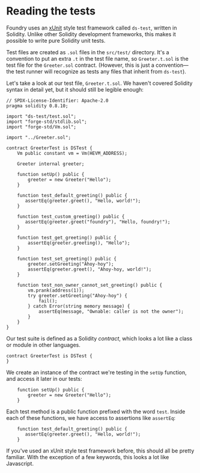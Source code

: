 # Reading the tests
Foundry uses an [xUnit](https://en.wikipedia.org/wiki/XUnit) style test framework called `ds-test`, written in Solidity. Unlike other Solidity development frameworks, this makes it possible to write pure Solidity unit tests.

Test files are created as `.sol` files in the `src/test/` directory. It's a convention to put an extra `.t` in the test file name, so `Greeter.t.sol` is the test file for the `Greeter.sol` contract. (However, this is just a convention—the test runner will recognize as tests any files that inherit from `ds-test`).

Let's take a look at our test file, `Greeter.t.sol`. We haven't covered Solidity syntax in detail yet, but it should still be legible enough:

```solidity
// SPDX-License-Identifier: Apache-2.0
pragma solidity 0.8.10;

import "ds-test/test.sol";
import "forge-std/stdlib.sol";
import "forge-std/Vm.sol";

import "../Greeter.sol";

contract GreeterTest is DSTest {
    Vm public constant vm = Vm(HEVM_ADDRESS);

    Greeter internal greeter;

    function setUp() public {
        greeter = new Greeter("Hello");
    }

    function test_default_greeting() public {
       assertEq(greeter.greet(), "Hello, world!");
    }
    
    function test_custom_greeting() public {
       assertEq(greeter.greet("foundry"), "Hello, foundry!");
    }

    function test_get_greeting() public {
        assertEq(greeter.greeting(), "Hello");
    }
    
    function test_set_greeting() public {
        greeter.setGreeting("Ahoy-hoy");
        assertEq(greeter.greet(), "Ahoy-hoy, world!");
    }
    
    function test_non_owner_cannot_set_greeting() public {
        vm.prank(address(1));
        try greeter.setGreeting("Ahoy-hoy") {
            fail();
        } catch Error(string memory message) {
            assertEq(message, "Ownable: caller is not the owner");
        }
    }
}
```

Our test suite is defined as a Solidity _contract_, which looks a lot like a class or module in other languages. 

```solidity
contract GreeterTest is DSTest {
}
```

We create an instance of the contract we're testing in the `setUp` function, and access it later in our tests:

```solidity
    function setUp() public {
        greeter = new Greeter("Hello");
    }
```

Each test method is a public function prefixed with the word `test`. Inside each of these functions, we have access to assertions like `assertEq`: 

```solidity
    function test_default_greeting() public {
       assertEq(greeter.greet(), "Hello, world!");
    }
```

If you've used an xUnit style test framework before, this should all be pretty familiar. With the exception of a few keywords, this looks a lot like Javascript.
